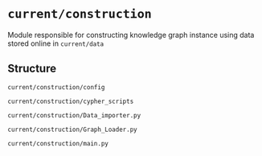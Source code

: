 `current/construction`
=============

Module responsible for constructing knowledge graph instance using data stored online in `current/data`

Structure
-----------

`current/construction/config`

`current/construction/cypher_scripts`

`current/construction/Data_importer.py`

`current/construction/Graph_Loader.py`

`current/construction/main.py`
